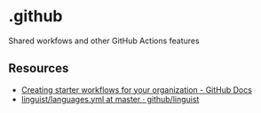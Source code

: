 # .github

Shared workfows and other GitHub Actions features

## Resources

- [Creating starter workflows for your organization - GitHub Docs](https://docs.github.com/en/actions/using-workflows/creating-starter-workflows-for-your-organization)
- [linguist/languages.yml at master · github/linguist](https://github.com/github/linguist/blob/master/lib/linguist/languages.yml)
